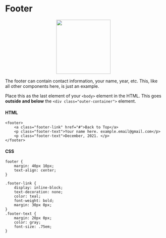 # Footer
<p align="center">
  <img height="175px" src="https://user-images.githubusercontent.com/43857043/145662078-8be5a08e-adbc-42d8-b543-607ab368e676.png">
</p>

The footer can contain contact information, your name, year, etc. This, like all other components here, is just an example.

Place this as the last element of your  `<body>` element in the HTML. 
This goes **outside and below** the `<div class="outer-container">` element.


#### HTML
```
<footer>
    <a class="footer-link" href="#">Back to Top</a>
    <p class="footer-text">Your name here. example.email@gmail.com</p>
    <p class="footer-text">December, 2021. </p>
</footer>
```

#### CSS
```
footer {
    margin: 40px 10px;
    text-align: center;
}

.footer-link {
    display: inline-block;
    text-decoration: none;
    color: teal;
    font-weight: bold;
    margin: 30px 0px;
}
.footer-text {
    margin: 20px 0px;
    color: gray;
    font-size: .75em;
}
```
